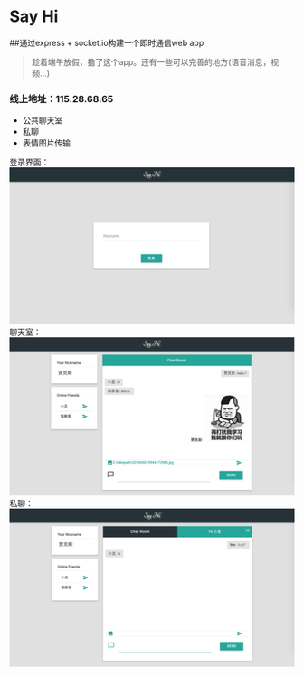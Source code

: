 # Say Hi
##通过express + socket.io构建一个即时通信web app
> 趁着端午放假，撸了这个app。还有一些可以完善的地方(语音消息，视频...)

### 线上地址：115.28.68.65

   *	公共聊天室
   * 	私聊
   *  表情图片传输

登录界面：
    <img
     src="https://github.com/NumberZ/Hi/blob/master/screenshot/login.png" />
聊天室：
    <img src="https://github.com/NumberZ/Hi/blob/master/screenshot/chatroom.png" />
私聊：
    <img
     src="https://github.com/NumberZ/Hi/blob/master/screenshot/private.png" />
